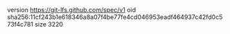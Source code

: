 version https://git-lfs.github.com/spec/v1
oid sha256:11cf243b1e618346a8a07f4be77fe4cd046953eadf464937c42fd0c573f4c781
size 3220
